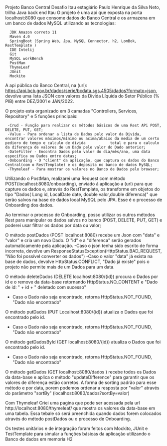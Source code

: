 Projeto Banco Central
Desafio Itau
estagiário Paulo Henrique da Silva Neto, trilha Java back end Itau
O projeto é uma api que exposta na porta localhost:8080 que consome dados do Banco Central e os armazena em um banco de dados MySQL utilizando as tecnologias: 
      
      JDK Amazon correto 11
      Maven 4.0
      SpringBoot (Spring Web, Jpa, MySQL Connector, h2, LomBok, RestTemplate )   
      IDE Intelij
      Git
      MySQL workBench
      PostMan
      ThymeLeaf
      JUnit
      Mockito
 
A api pública do Banco Central, na (url): https://api.bcb.gov.br/dados/serie/bcdata.sgs.4505/dados?formato=json, devolve uma lista JSON com valores da Dívida Líquida do Setor Público (% PIB) entre DEZ/2001 e JAN/2022.


O projeto esta organizado em 3 camadas "Controllers, Services, Repository" e 5 funções principais:
   
     -Crud - Função para realizar os métodos básicos de uma Rest APi POST, DELETE, PUT, GET;  
     -Value - Para ordenar a lista de Dados pelo valor da Divida, encontrar valores máximos/mínimo ou acima/abaixo da media de um certo pedioro de tempo e calculo de divida           total e para o calculo da diferença de valores de um Dado pelo valor do Dado anterior; 
     -DateFilter - Encontra Dados pelo valor do dia/mês/ano, uma data especifica ou Dados entre datas; 
     -Onboarding - O "client" da aplicação, que captura os dados do Banco Central(com o RestTemplate) e os deposita no banco de dados MySQL; 
     -Thymeleaf - Para mostrar os valores no Banco de Dados pelo browser;
 
 
Utilizando o PostMan, realizarei uma Request com método POST(localhost:8080/onboarding), enviado á aplicação a (url) para que capture os dados e, através do RestTemplate, os transforme em objetos do tipo "Dados( Long id, LocalDate date, double valor,double diferenca)" que serão salvos na base de dados local MySQL pelo JPA. Esse é o processo de Onboarding dos dados.

Ao terminar o processo de Onboarding, posso utilizar os outros métodos Rest para manipular os dados salvos no banco (POST, DELETE, PUT, GET) e poderei usar filtrar os dados por data ou valor;

O método postDados (POST localhost:8080) recebe um Json com "data" e "valor" e cria um novo Dado. O "id" e a "diferenca" serão gerados automaticamente pela aplicação.
-Caso o json tenha sido escrito de forma incorreta, devolve um ResponseStatusException(HttpStatus.BAD_REQUEST, "Não foi possível converter os dados")
-Caso o valor "data" já exista na base de dados, devolve HttpStatus.CONFLICT, "Dado já existe" pois o projeto não permite mais de um Dados para um data.

O método deleteDados (DELETE localhost:8080/{id}) procura o Dados por id e o remove da data-base retornando HttpStatus.NO_CONTENT e "Dado de id: " + id + " deletado com sucesso"
 - Caso o Dado não seja encontrado, retorna HttpStatus.NOT_FOUND, "Dado não encontrado"

O método putDados (PUT Localhost:8080/{id}) atualiza o Dados que foi encontrado pelo id.
  - Caso o Dado não seja encontrado, retorna HttpStatus.NOT_FOUND, "Dado não encontrado"

O método getDadosById (GET localhost:8080/{id}) atualiza o Dados que foi encontrado pelo id.
  - Caso o Dado não seja encontrado, retorna HttpStatus.NOT_FOUND, "Dado não encontrado"

O método getDados (GET  localhost:8080/dados ) recebe todos os Dados da data-base e aplica o método "updateDifference" para garantir que os valores de diferença estão corretos. A forma de sorting padrão para esse método e por data, porem podemos ordenar a resposta por "valor" através do parâmetro "sortBy" (localhost:8080/dados?sortBy=valor)

Com Thymeleaf Criei uma pagina que pode ser acessada pela url http://localhost:8080/thymeleaf/ que mostra os valores da data-base em uma tabela. Essa tebale só será preenchida quando dados forem colocados através do método postDados ou o processo de Onboarding.

Os testes unitários e de integração foram feitos com Mockito, JUnit e TestTemplate para simular a funções básicas da aplicação utilizando o Banco de dados em memoria H2

